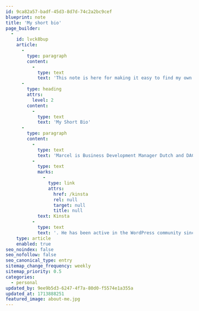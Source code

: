 ```yaml
---
id: 9ca82a57-badf-45d3-8d7d-74c2a2bc9cef
blueprint: note
title: 'My short bio'
page_builder:
  -
    id: lvck8bup
    article:
      -
        type: paragraph
        content:
          -
            type: text
            text: 'This note is here for making it easy to find my own bio. '
      -
        type: heading
        attrs:
          level: 2
        content:
          -
            type: text
            text: 'My Short Bio'
      -
        type: paragraph
        content:
          -
            type: text
            text: 'Marcel is Business Development Manager Dutch and DACH Markets at '
          -
            type: text
            marks:
              -
                type: link
                attrs:
                  href: /kinsta
                  rel: null
                  target: null
                  title: null
            text: Kinsta
          -
            type: text
            text: '. He has been active in the WordPress community since 2010 and ran his own WordPress agency until 2020. He is/has been a WordCamp organizer, forum moderator, and translation editor. When he’s not looking at a screen he enjoys walking, working out in the gym, riding a bike, and playing tennis.'
    type: article
    enabled: true
seo_noindex: false
seo_nofollow: false
seo_canonical_type: entry
sitemap_change_frequency: weekly
sitemap_priority: 0.5
categories:
  - personal
updated_by: 9ee9b5d3-6247-4f7a-80d0-f5574e1a355a
updated_at: 1713888251
featured_image: about-me.jpg
---
```

